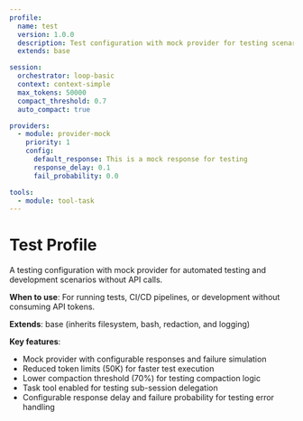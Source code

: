 ```yaml
---
profile:
  name: test
  version: 1.0.0
  description: Test configuration with mock provider for testing scenarios
  extends: base

session:
  orchestrator: loop-basic
  context: context-simple
  max_tokens: 50000
  compact_threshold: 0.7
  auto_compact: true

providers:
  - module: provider-mock
    priority: 1
    config:
      default_response: This is a mock response for testing
      response_delay: 0.1
      fail_probability: 0.0

tools:
  - module: tool-task
---
```


# Test Profile

A testing configuration with mock provider for automated testing and development scenarios without API calls.

**When to use**: For running tests, CI/CD pipelines, or development without consuming API tokens.

**Extends**: base (inherits filesystem, bash, redaction, and logging)

**Key features**:
- Mock provider with configurable responses and failure simulation
- Reduced token limits (50K) for faster test execution
- Lower compaction threshold (70%) for testing compaction logic
- Task tool enabled for testing sub-session delegation
- Configurable response delay and failure probability for testing error handling